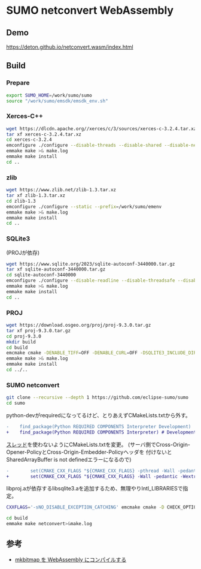 # SUMO netconvert WebAssembly
## Demo
https://deton.github.io/netconvert.wasm/index.html

## Build
### Prepare
```sh
export SUMO_HOME=/work/sumo/sumo
source "/work/sumo/emsdk/emsdk_env.sh"
```

### Xerces-C++
```sh
wget https://dlcdn.apache.org//xerces/c/3/sources/xerces-c-3.2.4.tar.xz
tar xf xerces-c-3.2.4.tar.xz
cd xerces-c-3.2.4
emconfigure ./configure --disable-threads --disable-shared --disable-network --prefix=/work/sumo/emenv
emmake make >& make.log
emmake make install
cd ..
```

### zlib
```sh
wget https://www.zlib.net/zlib-1.3.tar.xz
tar xf zlib-1.3.tar.xz
cd zlib-1.3
emconfigure ./configure --static --prefix=/work/sumo/emenv
emmake make >& make.log
emmake make install
cd ..
```

### SQLite3
(PROJが依存)
```sh
wget https://www.sqlite.org/2023/sqlite-autoconf-3440000.tar.gz
tar xf sqlite-autoconf-3440000.tar.gz
cd sqlite-autoconf-3440000
emconfigure ./configure --disable-readline --disable-threadsafe --disable-dynamic-extensions --disable-shared --prefix=/work/sumo/emenv
emmake make >& make.log
emmake make install
cd ..
```

### PROJ
```sh
wget https://download.osgeo.org/proj/proj-9.3.0.tar.gz
tar xf proj-9.3.0.tar.gz
cd proj-9.3.0
mkdir build
cd build
emcmake cmake -DENABLE_TIFF=OFF -DENABLE_CURL=OFF -DSQLITE3_INCLUDE_DIR=/work/sumo/emenv/include -DSQLITE3_LIBRARY=/work/sumo/emenv/lib/libsqlite3.a -DCMAKE_THREAD_LIBS_INIT=OFF -DBUILD_APPS=OFF -DBUILD_SHARED_LIBS=OFF -DBUILD_TESTING=OFF -DCMAKE_INSTALL_PREFIX=/work/sumo/emenv ..
emmake make >& make.log
emmake make install
cd ../..
```

### SUMO netconvert
```sh
git clone --recursive --depth 1 https://github.com/eclipse-sumo/sumo
cd sumo
```

python-devがrequiredになってるけど、とりあえずCMakeLists.txtから外す。
```diff
-    find_package(Python REQUIRED COMPONENTS Interpreter Development)
+    find_package(Python REQUIRED COMPONENTS Interpreter) # Development)
```

[スレッド](https://emscripten.org/docs/porting/pthreads.html)を使わないようにCMakeLists.txtを変更。
(サーバ側でCross-Origin-Opener-PolicyとCross-Origin-Embedder-Policyヘッダを
付けないとSharedArrayBuffer is not definedエラーになるので)

```diff
-        set(CMAKE_CXX_FLAGS "${CMAKE_CXX_FLAGS} -pthread -Wall -pedantic -Wextra")
+        set(CMAKE_CXX_FLAGS "${CMAKE_CXX_FLAGS} -Wall -pedantic -Wextra")
```

libproj.aが依存するlibsqlite3.aを追加するため、無理やりIntl_LIBRARIESで指定。

```sh
CXXFLAGS='-sNO_DISABLE_EXCEPTION_CATCHING' emcmake cmake -D CHECK_OPTIONAL_LIBS=OFF -D FOX_CONFIG= -D MVN_EXECUTABLE= -D FMI=OFF -D NETEDIT=OFF -D ENABLE_PYTHON_BINDINGS=OFF -D ENABLE_JAVA_BINDINGS=OFF -D SWIG_LIBRARY= -D Intl_LIBRARY= -D X11_LIBRARY= -D XercesC_INCLUDE_DIR=/work/sumo/emenv/include -D XercesC_LIBRARY=/work/sumo/emenv/lib/libxerces-c.a -D XercesC_VERSION=3.2.4 -D ZLIB_INCLUDE_DIR=/work/sumo/emenv/include -D ZLIB_LIBRARY=/work/sumo/emenv/lib/libz.a -DPROJ_INCLUDE_DIR=/work/sumo/emenv/include -DPROJ_LIBRARY=/work/sumo/emenv/lib/libproj.a -DIntl_LIBRARIES=/work/sumo/emenv/lib/libsqlite3.a -DCMAKE_EXE_LINKER_FLAGS='-sFILESYSTEM=1 -sEXPORTED_RUNTIME_METHODS=FS,callMain -sMODULARIZE=1 -sEXPORT_ES6 -sINVOKE_RUN=0 -sENVIRONMENT=web,node -sALLOW_MEMORY_GROWTH=1 --embed-file /work/sumo/emenv/share/proj@.' -B build .

cd build
emmake make netconvert>&make.log
```

## 参考
* [mkbitmap を WebAssembly にコンパイルする](https://web.dev/articles/compiling-mkbitmap-to-webassembly?hl=ja)
